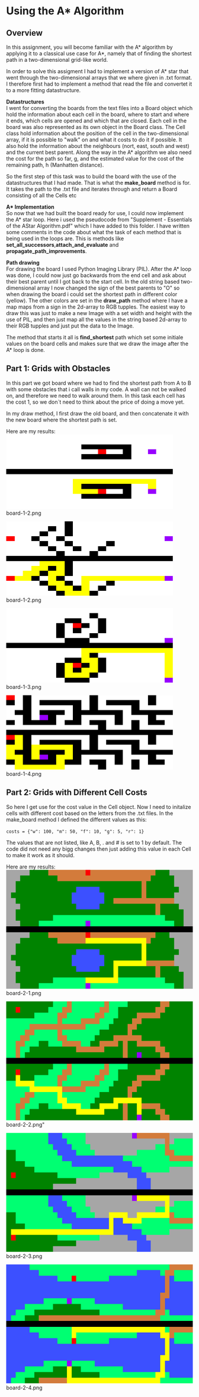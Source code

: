 # Using the A* Algorithm

## Overview
In this assignment, you will become familiar with the A* algorithm by applying it 
to a classical use case for A*, namely that of finding the shortest path in a 
two-dimensional grid-like world.

In order to solve this assigment I had to implement a version of A* star that went 
through the two-dimensional arrays that we where given in .txt format. I therefore 
first had to implement a method that read the file and convertet it to a more
fitting datastructure.

**Datastructures**   
I went for converting the boards from the text files into a Board object which hold the
information about each cell in the board, where to start and where it ends, which cells
are opened and which that are closed. Each cell in the board was also represented as its
own object in the Board class. The Cell class hold information about the position of
the cell in the two-dimensional array, if it is possible to "walk" on and what it costs
to do it if possible. It also hold the information about the neighbours (nort, east, 
south and west) and the current best parent. Along the way in the A* algorithm we also
need the cost for the path so far, g, and the estimated value for the cost of the 
remaining path, h (Manhatten distance).

So the first step of this task was to build the board with the use of the datastructures
that I had made. That is what the **make_board** method is for. It takes the path to
the .txt file and iterates through and return a Board consisting of all the Cells etc


**A\* Implementation**  
So now that we had built the board ready for use, I could now implement the A* star 
loop. Here i used the pseudocode from "Supplement - Essentials of the AStar Algorithm.pdf"
which I have added to this folder. I have written some comments in the code about
what the task of each method that is being used in the loops are. This is methods like
**set_all_successors**,**attach_and_evaluate** and **propagate_path_improvements**. 

**Path drawing**  
For drawing the board I used Python Imaging Library (PIL). After the A* loop was done,
I could now just go backwards from the end cell and ask about their best parent until
I got back to the start cell. In the old string based two-dimensional array I now changed
the sign of the best parents to "O" so when drawing the board i could set the 
shortest path in different color (yellow). The other colors are set in the **draw_path** 
method where I have a map maps from a sign in the 2d-array to RGB tupples. 
The easiest way to draw this was just to make a new Image with a set width and height 
with the use of PIL, and then just map all the values in the string based 2d-array 
to their RGB tupples and just put the data to the Image. 

The method that starts it all is **find_shortest** path which set some initiale values on
the board cells and makes sure that we draw the image after the A* loop is done.

## Part 1: Grids with Obstacles
In this part we got board where we had to find the shortest path from A to B with
some obstacles that i call walls in my code. A wall can not be walked on, and therefore
we need to walk around them. In this task each cell has the cost 1, so we don´t need to
think about the price of doing a move yet. 

In my draw method, I first draw the old board, and then concatenate it with the new board 
where the shortest path is set. 

Here are my results:  
![board1](./img/board-1-1.png)   
board-1-2.png

![board1](./img/board-1-2.png)   
board-1-2.png

![board1](./img/board-1-3.png)   
board-1-3.png

![board1](./img/board-1-4.png)   
board-1-4.png


## Part 2: Grids with Different Cell Costs
So here I get use for the cost value in the Cell object. Now I need to initalize cells
with different cost based on the letters from the .txt files. In the make_board method
I defined the different values as this:
 
``
costs = {"w": 100, "m": 50, "f": 10, "g": 5, "r": 1}
``

The values that are not listed, like A, B, . and # is set to 1 by default. 
The code did not need any bigg changes then just adding this value in each Cell to 
make it work as it should.

Here are my results:  
![board1](./img/board-2-1.png)  
board-2-1.png  

![board1](./img/board-2-2.png)  
board-2-2.png"  

![board1](./img/board-2-3.png)   
board-2-3.png  

![board1](./img/board-2-4.png)   
board-2-4.png  









